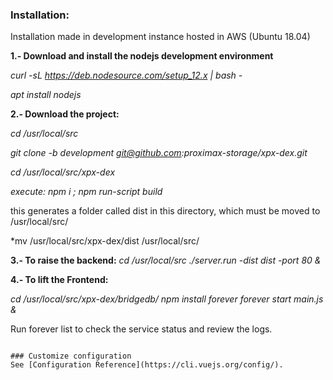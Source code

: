 ### Installation:

Installation made in development instance hosted in AWS (Ubuntu 18.04)

**1.- Download and install the nodejs development environment**

*curl -sL https://deb.nodesource.com/setup_12.x | bash -*

*apt install nodejs* 

**2.- Download the project:**

*cd /usr/local/src*
 
*git clone -b development git@github.com:proximax-storage/xpx-dex.git*

*cd /usr/local/src/xpx-dex*

*execute: npm i ; npm run-script build*

this generates a folder called dist in this directory, which must be moved to /usr/local/src/

*mv /usr/local/src/xpx-dex/dist /usr/local/src/

**3.- To raise the backend:**
*cd /usr/local/src*
*./server.run -dist dist -port 80 &*

**4.- To lift the Frontend:**

*cd /usr/local/src/xpx-dex/bridgedb/*
*npm install forever* 
*forever start main.js &*

Run forever list to check the service status and review the logs.
```

### Customize configuration
See [Configuration Reference](https://cli.vuejs.org/config/).
